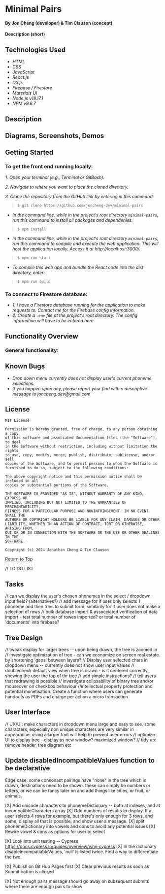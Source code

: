 # Minimal Pairs

#### By Jon Cheng (developer) & Tim Clauson (concept)

#### Description (short)

## Technologies Used

- _HTML_
- _CSS_
- _JavaScript_
- _React.js_
- _D3.js_
- _Firebase / Firestore_
- _Materials UI_
- _Node.js v18.17.1_
- _NPM v9.6.7_

## Description

## Diagrams, Screenshots, Demos

## Getting Started

### To get the front end running locally:

_1. Open your terminal (e.g., Terminal or GitBash)._

_2. Navigate to where you want to place the cloned directory._

_3. Clone the repository from the GitHub link by entering in this command:_

> ```bash
> $ git clone https://github.com/joncheng-dev/minimal-pairs
> ```

- _In the command line, while in the project's root directory `minimal-pairs`, run this command to install all packages and dependenies:_

> ```bash
> $ npm install
> ```

- _In the command line, while in the project's root directory `minimal-pairs`, run this command to compile and execute the web application. This will host the application locally. Access it at http://localhost:3000/._

> ```bash
> $ npm run start
> ```

- _To compile this web app and bundle the React code into the dist directory, enter:_

> ```bash
> $ npm run build
> ```

### To connect to Firestore database:

- _1. I have a Firestore database running for the application to make requests to. Contact me for the Firebase config information._
- _2. Create a `.env` file at the project's root directory. The config information will have to be entered here._

## Functionality Overview

### General functionality:

## Known Bugs

- _Drop down menu currently does not display user's current phoneme selections._
- _If you happen upon any, please report your find with a descriptive message to joncheng.dev@gmail.com_

## License

```
MIT License

Permission is hereby granted, free of charge, to any person obtaining a copy
of this software and associated documentation files (the "Software"), to deal
in the Software without restriction, including without limitation the rights
to use, copy, modify, merge, publish, distribute, sublicense, and/or sell
copies of the Software, and to permit persons to whom the Software is
furnished to do so, subject to the following conditions:

The above copyright notice and this permission notice shall be included in all
copies or substantial portions of the Software.

THE SOFTWARE IS PROVIDED "AS IS", WITHOUT WARRANTY OF ANY KIND, EXPRESS OR
IMPLIED, INCLUDING BUT NOT LIMITED TO THE WARRANTIES OF MERCHANTABILITY,
FITNESS FOR A PARTICULAR PURPOSE AND NONINFRINGEMENT. IN NO EVENT SHALL THE
AUTHORS OR COPYRIGHT HOLDERS BE LIABLE FOR ANY CLAIM, DAMAGES OR OTHER
LIABILITY, WHETHER IN AN ACTION OF CONTRACT, TORT OR OTHERWISE, ARISING FROM,
OUT OF OR IN CONNECTION WITH THE SOFTWARE OR THE USE OR OTHER DEALINGS IN THE
SOFTWARE.

Copyright (c) 2024 Jonathan Cheng & Tim Clauson
```

<a align=left href="#">Return to Top</a>

// TO DO LIST

## Tasks

// can we display the user's chosen phonemes in the select / dropdown input field? (alternatives?)
// add message for if user only selects 1 phoneme and then tries to submit form, similarily for if user does not make a selection of rows
// bulk database import & assocciated verification of data import - test total number of rowes imported? or total number of 'documents' into firebase?

## Tree Design

// tweak display for larger trees -- upon being drawn, the tree is zoomed in
// investigate optimization of tree - can we economize on screen real estate by shortening 'gaps' between layers?
// Display user selected chars in dropdown menu -- currently does not show user input values
// doublecheck default view when tree is drawn - is it centered correctly, showing the user the top of thr tree
// add simple instructions? // tell users that redrawing is possible
// investigate collpsability of binary tree and/or mouseover on checkbox behaviour
//intellectual property protection and potential monetisation. Create a function where users can generate handouts as PDFs and charge per action a micro transaction

## User Interface

// UX/UI: make characters in dropdown menu large and easy to see. some characters, especially non unique characters are very similar in appearance. using a larger font will help to prevent user errors
// optimize UI to display tree - display as new window? maximized window?
// tidy up: remove header, tree diagram etc

## Update disabledIncompatibleValues function to be declarative

Edge case: some consonant pairings have "none"
in the tree which is drawn, destinations need to be shown. these can simply be numbers or letters, or we can be fancy later on and add things like cities, or fruit, or animals.

[X] Add unicode characters to phonemeDictionary -- both at indexes, and at incompatibleCharacters array
[X] Odd numbers of results to display. If a user selects 4 rows for example, but there's only enough for 3 rows, and some, display all that is possible, and show user a message.
[X] split phonemeDictionary into vowels and cons to avoid any potential issues
[X] Rewire vowel & cons as options for user to select

[X] Look into unit testing -- Cypress https://docs.cypress.io/guides/overview/why-cypress
[X] In the dictionary disableIncompatiableValues, 'null' is listed twice. Find a way to differentiate the two.

[X] Publish on Git Hub Pages first
[X] Clear previous results as soon as Submit button is clicked

[X] Not enough pairs message should go away on subsequent submits where there are enough pairs to show

